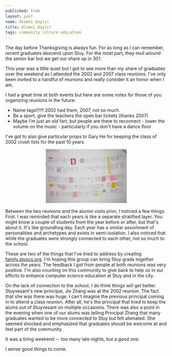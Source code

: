 ```yaml
---
published: true
layout: post
name: Alumni Day(s)
title: Alumni Day(s)
tags: community culture education
---
```


The day before Thanksgiving is always fun. For as long as I can
remember, recent graduates descend upon Stuy. For the most part, they
mull around the senior bar but we get our share up in 301. 

This year was a little quiet but I got to see more than my share of
graduates over the weekend as I attended the 2002 and 2007 class
reunions. I've only been invited to a handful of reunions and really
consider it an honor when I am.

I had a great time at both events but here are some notes for those of
you organizing reunions in the future:

<ul>
<li>Name tags!!!!!! 2002 had them, 2007, not so much.</li>
<li>Be a sport, give the teachers the open bar tickets (thanks 2007)</li>
<li>Maybe I'm just an old fart, but people are there to reconnect - lower the volume on the music - particularly if you don't have a dance floor</li>
</ul>

I've got to also give particular props to Gary He for keeping the class of 2002 crush lists for the past 10 years.

<div align="center">
<img width="50%" src="img/crushlists.jpg"></img>
</div>

<p/><p/>

Between the two reunions and the alumni visits prior, I noticed a few
things. First. I was reminded that each years is like a separate
stratified layer. You might know a couple of students from the year
before or after, but that's about it. It's like groundhog day. Each
year has a similar assortment of personalities and archetypes and
exists in semi-isolation. I also noticed that while the graduates were
strongly connected to each other, not so much to the school.

These are two of the things that I've tried to address by creating <a
href="http://family.stuycs.org">family.stuycs.org</a>. I'm hoping this
group can bring Stuy grads together across the years. The feedback I
got from people at both reunions was very positive. I'm also counting
on this community to give back to help us in our efforts to enhance
computer science education at Stuy and in the city.

On the lack of connection to the school, I do think things will get
better. Stuyvesant's new principal, Jie Zhang was at the 2002
reunion. The fact that she was there was huge. I can't imagine the
previous principal coming in to attend a class reunion. After all,
he's the principal that tried to keep the alums out of Stuyvesant on
multiple occasions. There was also a point in the evening when one of
our alums was telling Principal Zhang that many graduates wanted to be
more connected to Stuy but felt alienated. She seemed shocked and
emphasized that graduates should be welcome at and feel part of the
community. 

It was a tiring weekend -- too many late nights, but a good one.

I sense good things to come.


